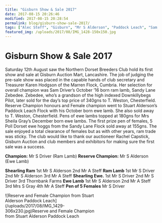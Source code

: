 ```yaml
---
title: "Gisburn Show & Sale 2017"
date: 2017-08-15 20:26:46
modified: 2017-08-15 20:28:54
permalink: blog/gisburn-show-sale-2017/
tags: ["Alec Steff", "Gisburn", "Mr S Alderson", "Paddock Leach", "Sam Driver", "Sandy Lane", "Show", "Thornbank"]
featured_img: /uploads/2017/08/IMG_1428-150x150.jpg
---
```


# Gisburn Show &#038; Sale 2017

Saturday 12th August saw the Northern Dorset Breeders Club hold its first show and sale at Gisburn Auction Mart, Lancashire. The job of judging the pre-sale show was placed in the capable hands of club secretary and Treasurer Karen Hodgson of the Marren Flock, Cumbria. Her selection for overall champion was Sam Driver’s October ’16 born ram lamb, Sandy Lane Zebedee. Zebedee, who’s a grandson of the high indexed Downkillybegs Pilot, later sold for the day’s top price of 340gns to T. Weston, Chesterfield. Reserve Champion honours and Female champion went to Stuart Alderson’s Paddock Leach Flock with his October born ewe lamb. She also sold away to T. Weston, Chesterfield. Pens of ewe lambs topped at 180gns for Mrs Sheila Gray’s December born ewe lambs. The first prize pen of females, 5 Poll Dorset ewe hoggs from the Sandy Lane Flock sold away at 155gns. The sale enjoyed a total clearance of females but as with other years, ram trade was sticky.
The club would like to thank our auctioneer Rachel Capstick, Gisburn Auction and club members and exhibitors for making sure the first sale was a success.

**Champion:** Mr S Driver (Ram Lamb)
**Reserve Champion:** Mr S Alderson (Ewe Lamb)

**Shearling Ram** 1st Mr S Alderson 2nd Mr A Steff
**Ram Lamb** 1st Mr S Driver 2nd Mr S Alderson 3rd Mr A Steff
**Shearling Ewe.** 1st Mr S Driver 2nd Mr S Driver 3rd Thornbank Farms
**Ewe Lamb** 1st Mr S Alderson 2nd Mr A Steff 3rd Mrs S Gray 4th Mr A Steff
**Pen of 5 Females** Mr S Driver

<div class="wp-caption alignnone" id="attachment_625" style="width: 316px">![Reserve and Female Champion from Stuart Alderson Paddock Leach](/uploads/2017/08/IMG_1429-306x230.jpg)Reserve and Female Champion from Stuart Alderson Paddock Leach

</div>
